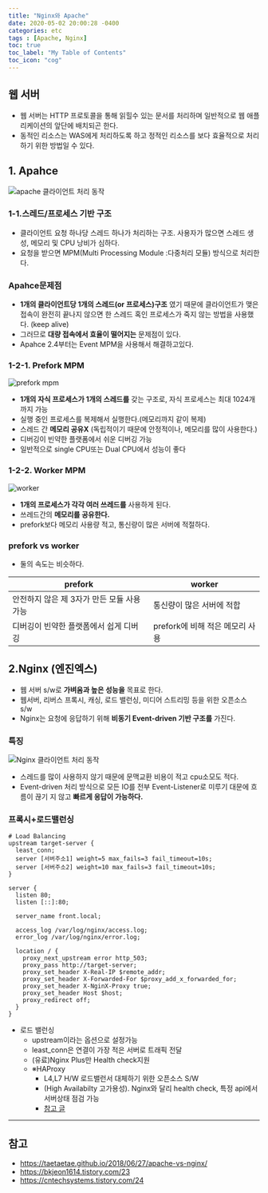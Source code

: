 ```yaml
---
title: "Nginx와 Apache"
date: 2020-05-02 20:00:28 -0400
categories: etc
tags : [Apache, Nginx]
toc: true
toc_label: "My Table of Contents"
toc_icon: "cog"
---
```

## 웹 서버
- 웹 서버는 HTTP 프로토콜을 통해 읽힐수 있는 문서를 처리하며 일반적으로 웹 애플리케이션의 앞단에 배치되곤 한다.
- 동적인 리소스는 WAS에게 처리하도록 하고 정적인 리소스를 보다 효율적으로 처리하기 위한 방법일 수 있다.


## 1. Apahce
![apache 클라이언트 처리 동작](https://user-images.githubusercontent.com/55946791/80852123-ff86e100-8c60-11ea-9f70-f18240ba42c2.png)

### 1-1.스레드/프로세스 기반 구조
- 클라이언트 요청 하나당 스레드 하나가 처리하는 구조. 사용자가 많으면 스레드 생성, 메모리 및 CPU 낭비가 심하다.
- 요청을 받으면 MPM(Multi Processing Module :다중처리 모듈) 방식으로 처리한다.
### Apahce문제점
- __1개의 클라이언트당 1개의 스레드(or 프로세스)구조__ 였기 때문에 클라이언트가 맺은 접속이 완전히 끝나지 않으면 한 스레드 혹인 프로세스가 죽지 않는 방법을 사용했다. (keep alive)
- 그러므로 __대량 접속에서 효율이 떨어지는__ 문제점이 있다.
- Apahce 2.4부터는 Event MPM을 사용해서 해결하고있다.


### 1-2-1. Prefork MPM
![prefork mpm](https://user-images.githubusercontent.com/55946791/80852141-35c46080-8c61-11ea-9e1a-fd125a5ba64a.png)
- __1개의 자식 프로세스가 1개의 스레드를__ 갖는 구조로, 자식 프로세스는 최대 1024개 까지 가능
- 실행 중인 프로세스를 복제해서 실행한다.(메모리까지 같이 복제)
- 스레드 간 __메모리 공유X__ (독립적이기 때문에 안정적이나, 메모리를 많이 사용한다.)
- 디버깅이 빈약한 플랫폼에서 쉬운 디버깅 가능
- 일반적으로 single CPU또는 Dual CPU에서 성능이 좋다

### 1-2-2. Worker MPM
![worker](https://user-images.githubusercontent.com/55946791/80852222-c9962c80-8c61-11ea-8b70-0d32b594bd31.gif)
- __1개의 프로세스가 각각 여러 쓰레드를__ 사용하게 된다.
- 쓰레드간의 __메모리를 공유한다.__
- prefork보다 메모리 사용량 적고, 통신량이 많은 서버에 적절하다.

### prefork vs worker
- 둘의 속도는 비슷하다.

|prefork | worker|
|--|--|
|안전하지 않은 제 3자가 만든 모듈 사용가능 | 통신량이 많은 서버에 적합|
|디버깅이 빈약한 플랫폼에서 쉽게 디버깅| prefork에 비해 적은 메모리 사용|

## 2.Nginx (엔진엑스)
- 웹 서버 s/w로 __가벼움과 높은 성능을__ 목표로 한다.
- 웹서버, 리버스 프록시, 캐싱, 로드 밸런싱, 미디어 스트리밍 등을 위한 오픈소스 s/w
- Nginx는 요청에 응답하기 위해 __비동기 Event-driven 기반 구조를__ 가진다.

### 특징
![Nginx 클라이언트 처리 동작](https://user-images.githubusercontent.com/55946791/80852441-90f75280-8c63-11ea-9573-c8ba1d433f9e.png)
- 스레드를 많이 사용하지 않기 때문에 문맥교환 비용이 적고 cpu소모도 적다.
- Event-driven 처리 방식으로 모든 IO를 전부 Event-Listener로 미루기 대문에 흐름이 끊기 지 않고 __빠르게 응답이 가능하다.__


### 프록시+로드밸런싱

```
# Load Balancing
upstream target-server {
  least_conn;
  server [서버주소1] weight=5 max_fails=3 fail_timeout=10s;
  server [서버주소2] weight=10 max_fails=3 fail_timeout=10s;
}

server {
  listen 80;
  listen [::]:80;

  server_name front.local;

  access_log /var/log/nginx/access.log;
  error_log /var/log/nginx/error.log;

  location / {
    proxy_next_upstream error http_503;
    proxy_pass http://target-server;
    proxy_set_header X-Real-IP $remote_addr;
    proxy_set_header X-Forwarded-For $proxy_add_x_forwarded_for;
    proxy_set_header X-NginX-Proxy true;
    proxy_set_header Host $host;
    proxy_redirect off;
  }
}
```

- 로드 밸런싱
  - upstream이라는 옵션으로 설정가능
  - least_conn은 연결이 가장 적은 서버로 트래픽 전달
  - (유료)Nginx Plus만 Health check지원
  - ※HAProxy
    - L4,L7 H/W 로드밸런서 대체하기 위한 오픈소스 S/W
    - (High Availabilty 고가용성). Nginx와 달리 health check, 특정 api에서 서버상태 점검 가능
    - [참고 글](https://seokjun.kim/haproxy-and-nginx-load-balancing/)

---
## 참고
- <https://taetaetae.github.io/2018/06/27/apache-vs-nginx/>
- <https://bkjeon1614.tistory.com/23>
- <https://cntechsystems.tistory.com/24>
